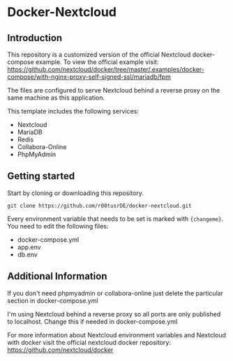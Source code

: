 # Docker-Nextcloud

## Introduction

This repository is a customized version of the official Nextcloud docker-compose example. To view the official example visit:
https://github.com/nextcloud/docker/tree/master/.examples/docker-compose/with-nginx-proxy-self-signed-ssl/mariadb/fpm

The files are configured to serve Nextcloud behind a reverse proxy on the same machine as this application.

This template includes the following services:
- Nextcloud
- MariaDB
- Redis
- Collabora-Online
- PhpMyAdmin

## Getting started

Start by cloning or downloading this repository.
```
git clone https://github.com/r00tusrDE/docker-nextcloud.git
```

Every environment variable that needs to be set is marked with ```{changeme}```.
You need to edit the following files:
- docker-compose.yml
- app.env
- db.env

## Additional Information

If you don't need phpmyadmin or collabora-online just delete the particular section in docker-compose.yml

I'm using Nextcloud behind a reverse proxy so all ports are only published to localhost. Change this if needed in docker-compose.yml

For more information about Nextcloud environment variables and Nextcloud with docker visit the official nextcloud docker repository:
https://github.com/nextcloud/docker
